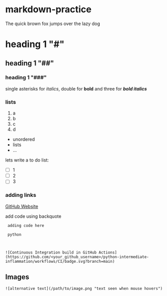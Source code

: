# markdown-practice

The quick brown fox jumps over the lazy dog
# heading 1 "#"
## heading 1 "##"
### heading 1 "###"

single asterisks for *italics*, double for **bold** and three for ***bold italics***

### lists

1. a
2. b
3. c
4. d


- unordered
- lists
- ...

lets write a to do list: 

- [ ]  1 
- [ ]  2
- [ ]  3
### adding links


[GitHub Website](https://github.com/amanmdesai)

add code using backquote
``` 
 adding code here
 
 python 
 
```



```# 

![Continuous Integration build in GitHub Actions](https://github.com/<your_github_username>/python-intermediate-inflammation/workflows/CI/badge.svg?branch=main)
```

## Images
 ```
![alternative text](/path/to/image.png "text seen when mouse hovers")
```
